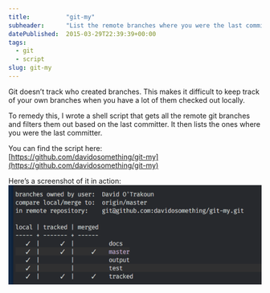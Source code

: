 ```yaml
---
title:          "git-my"
subheader:      "List the remote branches where you were the last committer"
datePublished:  2015-03-29T22:39:39+00:00
tags:
  - git
  - script
slug: git-my
---
```

Git doesn’t track who created branches. This makes it difficult to keep track of
your own branches when you have a lot of them checked out locally.

To remedy this, I wrote a shell script that gets all the remote git branches and
filters them out based on the last committer. It then lists the ones where you
were the last committer.

You can find the script here:  
[https://github.com/davidosomething/git-my](https://github.com/davidosomething/git-my)

Here’s a screenshot of it in action:  
![Screenshot of git-my](https://raw.githubusercontent.com/davidosomething/git-my/docs/screenshot.png)

